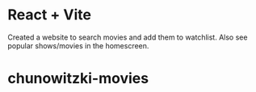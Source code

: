# React + Vite

Created a website to search movies and add them to watchlist. Also see popular shows/movies in the homescreen. 
# chunowitzki-movies
